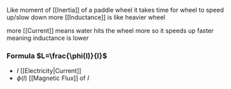 Like moment of [[Inertia]] of a paddle wheel
it takes time for wheel to speed up/slow down
more [[Inductance]] is like heavier wheel

more [[Current]] means water hits the wheel more 
so it speeds up faster meaning inductance is lower
### Formula $L=\frac{\phi(I)}{I}$
- $I$ [[Electricity|Current]]
- $\phi(I)$ [[Magnetic Flux]] of $I$
